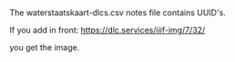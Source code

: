 # 

The waterstaatskaart-dlcs.csv notes file contains UUID's.

If you add in front:
<https://dlc.services/iiif-img/7/32/>

you get the image.